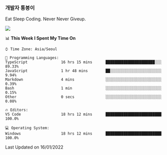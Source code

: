 ### 개발자 통붕이
Eat Sleep Coding.
Never Never Giveup.

<img src="https://github-readme-stats.vercel.app/api/top-langs/?username=tiaz0128&layout=compact" />

<br/>

<!--START_SECTION:waka-->
📊 **This Week I Spent My Time On** 

```text
⌚︎ Time Zone: Asia/Seoul

💬 Programming Languages: 
TypeScript               16 hrs 15 mins      ██████████████████████░░░   89.33% 
JavaScript               1 hr 48 mins        ██░░░░░░░░░░░░░░░░░░░░░░░   9.94% 
Markdown                 4 mins              ░░░░░░░░░░░░░░░░░░░░░░░░░   0.39% 
Bash                     1 min               ░░░░░░░░░░░░░░░░░░░░░░░░░   0.15% 
Other                    0 secs              ░░░░░░░░░░░░░░░░░░░░░░░░░   0.08%

🔥 Editors: 
VS Code                  18 hrs 12 mins      █████████████████████████   100.0%

💻 Operating System: 
Windows                  18 hrs 12 mins      █████████████████████████   100.0%

```


 Last Updated on 16/01/2022
<!--END_SECTION:waka-->

